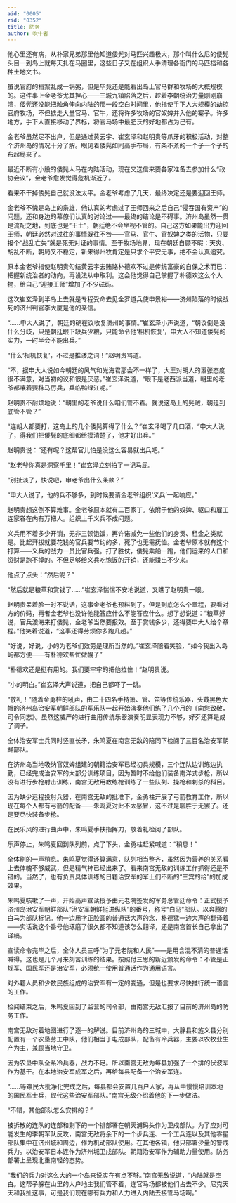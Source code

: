 ```yaml
---
aid: "0005"
zid: "0352"
title: 防务
author: 吹牛者
---
```


他心里还有病，从朴家兄弟那里他知道倭髡对马匹兴趣极大，那个叫什么尼的倭髡头目一到岛上就每天扎在马圈里，这些日子又在组织人手清理各衙门的马匹档和各种土地文书。

虽说官府的档案乱成一锅粥，但是毕竟还是能看出岛上官马群和牧场的大概规模的。这件事上金老爷尤其担心——三城九镇陷落之后，趁着李朝统治力量刚刚崩溃，倭髡还没能把触角伸向内陆的那一段空白时间里，他指使手下人大规模的劫掠官府牧场，不但掳走大量官马、官牛，还将许多牧场的官奴婢并入他的寨子。许多地方，手下人直接移动了界标，将官马场中最肥沃的好地都占为己有。

金老爷虽然足不出户，但是通过黄云宇、崔玄泽和赵明贵等爪牙的积极活动，对整个济州岛的情况十分了解。眼见着倭髡如同高手布局，有条不紊的一个子一个子的布起局来了。

最近不断有小股的倭髡人马在内陆活动，现在又送信来要各家准备去参加什么“政协会议”，金老爷愈发觉得危机渐近了。

看来不干掉倭髡自己就没法太平。金老爷考虑了几天，最终决定还是要迎回王师。

金老爷不愧是岛上的枭雄，他认真的考虑过了王师回来之后自己“侵吞国有资产”的问题，还和身边的幕僚们认真的讨论过——最终的结论是不碍事。济州岛虽然一贯是流配之地，到底也是“王土”，朝廷绝不会坐视不管的。自己这方如果能出力迎回王师，朝廷必然对过往的事情既往不咎——官马、官牛、官奴婢之类的活物，只要报个“战乱亡失”就是死无对证的事情。至于牧场地界，现在朝廷自顾不暇：天灾、胡乱不断，朝局又不稳定，新来得州牧肯定是只求个平安无事，绝不会认真追究。

原本金老爷指使赵明贵勾结黄云宇去贿赂朴德欢不过是传统富豪的自保之术而已：把握新统治者的动向，再设法从中取利。这会他觉得自己掌握了朴德欢这么个人物，给自己“迎接王师”增加了不少砝码。

这次崔玄泽到半岛上去就是专程受命去见全罗道兵使申景裕——济州陷落的时候战死的济州判官李大厦是他的亲信。

“……申大人说了，朝廷的确在议收复济州的事情。”崔玄泽小声说道，“朝议倒是没什么分歧，只是朝廷眼下缺兵少粮，只能命令他‘相机恢复’，申大人不知道倭髡的实力，一时半会不能出兵。”

“什么‘相机恢复’，不过是推诿之词！”赵明贵骂道。

“不，据申大人说如今朝廷的风气和光海君那会不一样了，大王对胡人的嚣张态度很不满意，对当初的议和很是厌恶。”崔玄泽说道，“眼下是老西派当道，朝里的老爷都嚷着要秣马厉兵，兵临鸭绿江呢。”

赵明贵不耐烦地说：“朝里的老爷说什么咱们管不着。就说这岛上的髡贼，朝廷到底管不管？”

“连胡人都要打，这岛上的几个倭髡算得了什么？”崔玄泽喝了几口酒，“申大人说了，得我们把倭髡的底细都给摸清楚了，他才好出兵。”

赵明贵说：“还有呢？这帮官儿怕是没这么容易就出兵吧。”

“赵老爷你真是洞察千里！”崔玄泽立刻拍了一记马屁。

“别扯淡了，快说吧，申老爷出什么条款？”

“申大人说了，他的兵不够多，到时候要请金老爷组织‘义兵’一起响应。”

赵明贵想这倒不算难事。金老爷原本就有二百家丁。依附于他的奴婢、驱口和雇工连家眷在内有万把人。组织上千义兵不成问题。

义兵用不着多少开销，无非三顿饱饭，再许诺减免一些他们的身贡、租金之类就是。比起开拔就要花钱的官兵要节约的多，死了也无需抚恤。金老爷原本就有这个打算——义兵的战力一贯比官兵强。打了胜仗，倭髡乘船一跑，他们运来的人口和资财是跑不掉的。不但足够给义兵吃饱饭的开销，还能赚出不少来。

他点了点头：“然后呢？”

“然后就是粮草和赏钱了……”崔玄泽惴惴不安地说道，又瞧了赵明贵一眼。

赵明贵呆着脸一时不说话，这事金老爷也预料到了。但是到底怎么个章程，要看对方的价码，再者金老爷也没许他能答应什么不能答应什么。想了想说道：“粮草好说，官兵渡海来打倭髡，金老爷当然要报效。至于赏钱多少，还得要申大人给个章程。”他笑着说道，“这事还得劳烦你多跑几趟。”

“好说，好说，小的为老爷们效劳是理所当然的。”崔玄泽陪着笑脸，“如今我出入岛屿都方便——有朴德欢帮忙做幌子”

“朴德欢还是挺有用的。我们要牢牢的把他拉住！”赵明贵说。

“小的明白。”崔玄泽大声说道，把自己都吓了一跳。

“敬礼！”随着金勇柱的吼声，由二十四名手持箫、管、笛等传统乐器，头戴黑色大帽的济州岛治安军朝鲜部队的军乐队一起开始演奏他们练了几个月的《向您致敬，司令同志》。虽然这威严的进行曲用传统乐器演奏明显表现力不够，好歹还算是成了调子。

全体治安军士兵同时竖直长矛，朱鸣夏在南宫无敌的陪同下检阅了三百名治安军朝鲜部队。

在济州岛当地吸纳官奴婢组建的朝籍治安军已经初具规模，三个连队边训练边执勤，已经完成治安军的大部分训练项目，因为暂时不给他们装备南洋式步枪，所以没有进行步枪射击训练，南宫无敌用教练枪训练了一些队列、操枪和刺杀的科目。

因为缺少远程投射兵器，在南宫无敌的批准下，金勇柱开展了弓箭教育工作，所以现在每个人都有弓箭的配备——朱鸣夏对此不太感冒，这不过是聊胜于无罢了。还是要尽快装备步枪。

在民乐风的进行曲声中，朱鸣夏手扶指挥刀，敬着礼检阅了部队。

乐声停止，朱鸣夏回到队列前，点了下头，金勇柱赶紧喊道：“稍息！”

全体刷的一声稍息。朱鸣夏觉得还算满意，队列相当整齐，虽然因为营养的关系看上去体魄不够威武，但是精气神已经出来了。看来南宫无敌的训练工作抓得还是不错的。当然了，也有负责具体训练的日籍治安军的军士们不断的“三宾的给”的加成效果。

朱鸣夏咳嗽了一声，开始高声宣读授予由元老院签发的军务总管廷命令：正式授予济州岛治安军朝鲜部队“治安军朝鲜挺进纵队”的番号，称号“白马”部队。以奔腾的白马为部队标记。他一边用字正腔圆的普通话大声的念，朴德猛一边大声的翻译着——实话说这个番号他琢磨了很久都不知道该怎么翻译，还是南宫首长自己拿出了译稿。

宣读命令完毕之后，全体人员三呼“为了元老院和人民”——是用含混不清的普通话喊得。这也是几个月来刻苦训练的结果。按照付三思的新近颁发的命令：不管是正规军、国民军还是治安军，必须统一使用普通话作为通用语言。

对外籍人员和少数民族组成的治安军有一定的变通，但是也要求尽快推行统一语言的工作。

检阅结束之后，朱鸣夏回到了监营的司令部，由南宫无敌汇报了目前的济州岛的防务工作。

南宫无敌对着地图进行了逐一的解说。目前济州岛的三城中，大静县和旌义县分别配置有一个农垦劳工中队，他们相当于屯戍部队，配备有冷兵器，主要以农牧业生产为主，兼顾当地守卫。

因为农垦中队全系冷兵器，战力不足。所以南宫无敌为每县加强了一个排的伏波军作为基干。在本地治安军成军之后，再给每县配备一个治安军连。

“……等难民大批净化完成之后，每县都会安置几百户人家，再从中慢慢培训本地的国民军士兵，取代这些治安军部队。”南宫无敌介绍着他的下一步做法。

“不错，其他部队怎么安排的？”

被拆散的连队的连部和剩下的一个排部署在朝天浦码头作为卫戍部队。为了应对可能发生的李朝军队反攻，南宫无敌将余下的一个步兵连、一个工兵连以及其他零星部队集中在济州城和周边，作为机动部队使用。在其他各镇，他只部署少量的警戒兵力。以治安军日本连作为济州城卫戍部队。朝籍治安军作为辅助力量使用。防务部署上呈现北重南轻的态势。

“我们的兵力对这么大的一个岛来说实在有点不够。”南宫无敌说道，“内陆就是空白。这帮子躲在山里的大户地主我们管不着，连官马场都被他们占去不少。尼克天天和我扯这事，可是我们现在哪有兵力和人力进入内陆去接管马场啊。”
